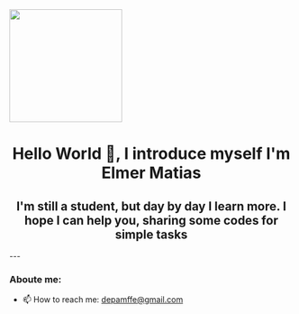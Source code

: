 <div id="header" aling="center">
  <img src="https://media.giphy.com/media/du3J3cXyzhj75IOgvA/giphy.gif" width="200" />
  <h1 align="center"> Hello World 👋, I introduce myself I'm Elmer Matias</h1>
  <h2 align="center"> I'm still a student, but day by day I learn more. I hope I can help you, sharing some codes for simple tasks
</div> 
---

  
### Aboute me:
- 📫 How to reach me: depamffe@gmail.com
    
<!--
**ElmerFlores8/ElmerFlores8** is a ✨ _special_ ✨ repository because its `README.md` (this file) appears on your GitHub profile.

Here are some ideas to get you started:

- 🔭 I’m currently working on ...
- 🌱 I’m currently learning ...
- 👯 I’m looking to collaborate on ...
- 🤔 I’m looking for help with ...
- 💬 Ask me about ...
- 📫 How to reach me: ...
- 😄 Pronouns: ...
- ⚡ Fun fact: ...
-->
